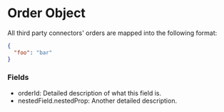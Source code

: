 # Order Object

All third party connectors' orders are mapped into the following format:

```json
{
  "foo": "bar"
}
```
### Fields

- orderId: Detailed description of what this field is.
- nestedField.nestedProp: Another detailed description.
